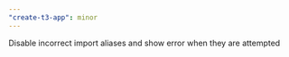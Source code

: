 ```yaml
---
"create-t3-app": minor
---
```


Disable incorrect import aliases and show error when they are attempted
